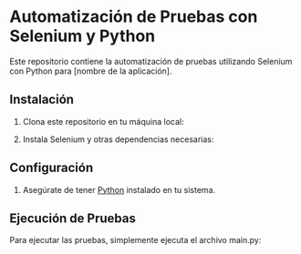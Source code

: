 # Automatización de Pruebas con Selenium y Python

Este repositorio contiene la automatización de pruebas utilizando Selenium con Python para [nombre de la aplicación].

## Instalación

1. Clona este repositorio en tu máquina local:


2. Instala Selenium y otras dependencias necesarias:


## Configuración

1. Asegúrate de tener [Python](https://www.python.org/downloads/) instalado en tu sistema.

## Ejecución de Pruebas

Para ejecutar las pruebas, simplemente ejecuta el archivo main.py:

